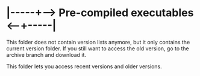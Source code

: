 # |-----+--> Pre-compiled executables <--+-----|

This folder does not contain version lists anymore, but it only contains the current version folder. If you still want to access the old version, go to the archive branch and download it.

This folder lets you access recent versions and older versions.
